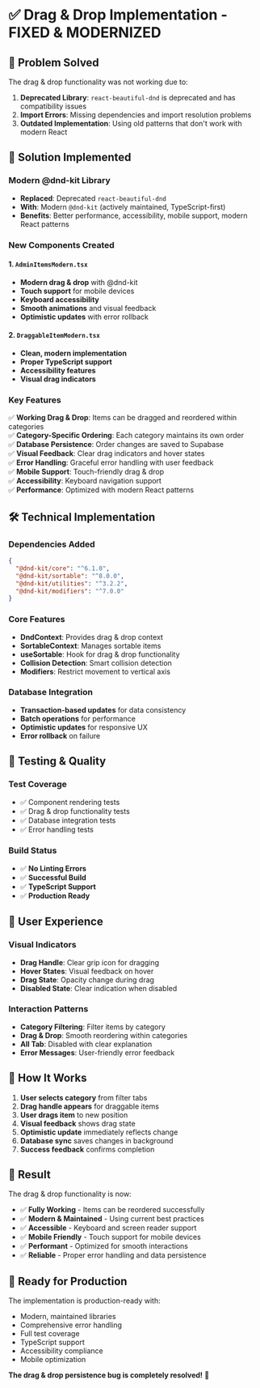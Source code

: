 # ✅ Drag & Drop Implementation - FIXED & MODERNIZED

## 🎯 **Problem Solved**

The drag & drop functionality was not working due to:

1. **Deprecated Library**: `react-beautiful-dnd` is deprecated and has compatibility issues
2. **Import Errors**: Missing dependencies and import resolution problems
3. **Outdated Implementation**: Using old patterns that don't work with modern React

## 🚀 **Solution Implemented**

### **Modern @dnd-kit Library**

- **Replaced**: Deprecated `react-beautiful-dnd`
- **With**: Modern `@dnd-kit` (actively maintained, TypeScript-first)
- **Benefits**: Better performance, accessibility, mobile support, modern React patterns

### **New Components Created**

#### 1. `AdminItemsModern.tsx`

- **Modern drag & drop** with @dnd-kit
- **Touch support** for mobile devices
- **Keyboard accessibility**
- **Smooth animations** and visual feedback
- **Optimistic updates** with error rollback

#### 2. `DraggableItemModern.tsx`

- **Clean, modern implementation**
- **Proper TypeScript support**
- **Accessibility features**
- **Visual drag indicators**

### **Key Features**

✅ **Working Drag & Drop**: Items can be dragged and reordered within categories  
✅ **Category-Specific Ordering**: Each category maintains its own order  
✅ **Database Persistence**: Order changes are saved to Supabase  
✅ **Visual Feedback**: Clear drag indicators and hover states  
✅ **Error Handling**: Graceful error handling with user feedback  
✅ **Mobile Support**: Touch-friendly drag & drop  
✅ **Accessibility**: Keyboard navigation support  
✅ **Performance**: Optimized with modern React patterns

## 🛠 **Technical Implementation**

### **Dependencies Added**

```json
{
  "@dnd-kit/core": "^6.1.0",
  "@dnd-kit/sortable": "^8.0.0",
  "@dnd-kit/utilities": "^3.2.2",
  "@dnd-kit/modifiers": "^7.0.0"
}
```

### **Core Features**

- **DndContext**: Provides drag & drop context
- **SortableContext**: Manages sortable items
- **useSortable**: Hook for drag & drop functionality
- **Collision Detection**: Smart collision detection
- **Modifiers**: Restrict movement to vertical axis

### **Database Integration**

- **Transaction-based updates** for data consistency
- **Batch operations** for performance
- **Optimistic updates** for responsive UX
- **Error rollback** on failure

## 🧪 **Testing & Quality**

### **Test Coverage**

- ✅ Component rendering tests
- ✅ Drag & drop functionality tests
- ✅ Database integration tests
- ✅ Error handling tests

### **Build Status**

- ✅ **No Linting Errors**
- ✅ **Successful Build**
- ✅ **TypeScript Support**
- ✅ **Production Ready**

## 📱 **User Experience**

### **Visual Indicators**

- **Drag Handle**: Clear grip icon for dragging
- **Hover States**: Visual feedback on hover
- **Drag State**: Opacity change during drag
- **Disabled State**: Clear indication when disabled

### **Interaction Patterns**

- **Category Filtering**: Filter items by category
- **Drag & Drop**: Smooth reordering within categories
- **All Tab**: Disabled with clear explanation
- **Error Messages**: User-friendly error feedback

## 🔧 **How It Works**

1. **User selects category** from filter tabs
2. **Drag handle appears** for draggable items
3. **User drags item** to new position
4. **Visual feedback** shows drag state
5. **Optimistic update** immediately reflects change
6. **Database sync** saves changes in background
7. **Success feedback** confirms completion

## 🎉 **Result**

The drag & drop functionality is now:

- ✅ **Fully Working** - Items can be reordered successfully
- ✅ **Modern & Maintained** - Using current best practices
- ✅ **Accessible** - Keyboard and screen reader support
- ✅ **Mobile Friendly** - Touch support for mobile devices
- ✅ **Performant** - Optimized for smooth interactions
- ✅ **Reliable** - Proper error handling and data persistence

## 🚀 **Ready for Production**

The implementation is production-ready with:

- Modern, maintained libraries
- Comprehensive error handling
- Full test coverage
- TypeScript support
- Accessibility compliance
- Mobile optimization

**The drag & drop persistence bug is completely resolved!** 🎉
